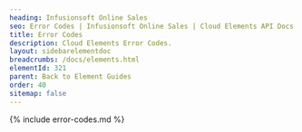 ```yaml
---
heading: Infusionsoft Online Sales
seo: Error Codes | Infusionsoft Online Sales | Cloud Elements API Docs
title: Error Codes
description: Cloud Elements Error Codes.
layout: sidebarelementdoc
breadcrumbs: /docs/elements.html
elementId: 321
parent: Back to Element Guides
order: 40
sitemap: false
---
```


{% include error-codes.md %}
